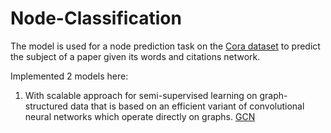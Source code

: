 # Node-Classification

The model is used for a node prediction task on the [Cora dataset](https://relational.fit.cvut.cz/dataset/CORA) to predict the subject of a paper given its words and citations network.

Implemented 2 models here:
1. With scalable approach for semi-supervised learning on graph-structured
data that is based on an efficient variant of convolutional neural networks which
operate directly on graphs. [GCN](https://arxiv.org/pdf/1609.02907.pdf)
